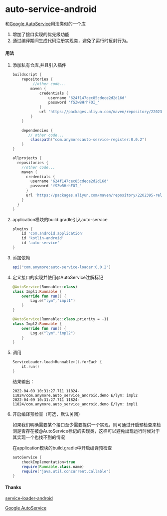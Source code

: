 # auto-service-android

和[Google AutoService](https://github.com/google/auto/tree/master/service)用法类似的一个库

1. 增加了接口实现的优先级功能
2. 通过编译期间生成代码注册实现类，避免了运行时反射行为。

#### 用法

1. 添加私有仓库,并且引入插件

   ```groovy
   buildscript {
       repositories {
         	//other code...
           maven {
               credentials {
                   username '624f147cec85cdece2d2d16d'
                   password 'fSZwBHrhFOI_'
               }
               url 'https://packages.aliyun.com/maven/repository/2202395-release-jr0puW/'
           }
       }
       
       dependencies {
          // other code...
           classpath("com.anymore:auto-service-register:0.0.2")
       }
   }
   
   allprojects {
     repositories {
       //other code...
       maven {
         credentials {
           username '624f147cec85cdece2d2d16d'
           password 'fSZwBHrhFOI_'
         }
         url 'https://packages.aliyun.com/maven/repository/2202395-release-jr0puW/'
       }
     }
   }
   ```

2. application模块的build.gradle引入auto-service

   ```groovy
   plugins {
       id 'com.android.application'
       id 'kotlin-android'
       id 'auto-service'
   }
   ```

3. 添加依赖

   ```groovy
   api("com.anymore:auto-service-loader:0.0.2")
   ```

4. 定义接口的实现并使用@AutoService注解标记

   ```kotlin
   @AutoService(Runnable::class)
   class Impl1:Runnable {
       override fun run() {
           Log.e("lym","impl1")
       }
   }
   
   @AutoService(Runnable::class,priority = -1)
   class Impl2:Runnable {
       override fun run() {
           Log.e("lym","impl2")
       }
   }
   ```

5. 调用

   ```kotlin
   ServiceLoader.load<Runnable>().forEach {
       it.run()
   }
   ```

   结果输出：

   ```
   2022-04-09 10:31:27.711 11824-11824/com.anymore.auto_service_android.demo E/lym: impl2
   2022-04-09 10:31:27.711 11824-11824/com.anymore.auto_service_android.demo E/lym: impl1
   ```

6. 开启编译预检查（可选，默认关闭）

   如果我们明确需要某个接口至少需要提供一个实现，则可通过开启预检查来检测是否存在被@AutoService标记的实现类，这样可以避免出现运行时候对于其实现一个也找不到的情况

   在application模块的build.gradle中开启编译预检查

   ```groovy
   autoService {
       checkImplementation=true
       require(Runnable.class.name)
       require("java.util.concurrent.Callable")
   }
   ```

#### Thanks

[service-loader-android](https://github.com/johnsonlee/service-loader-android)

[Google AutoService](https://github.com/google/auto/tree/master/service)